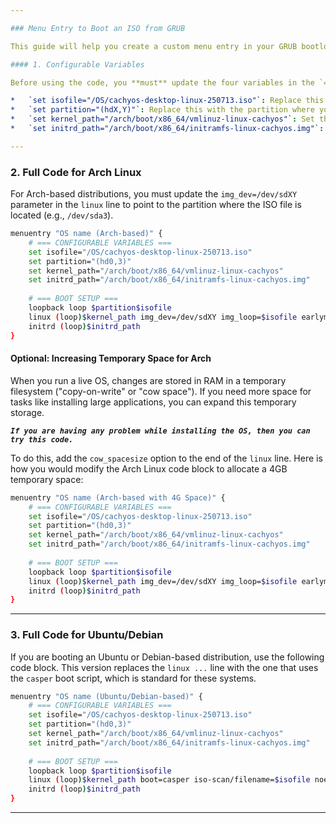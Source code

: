 ```yaml
---

### Menu Entry to Boot an ISO from GRUB

This guide will help you create a custom menu entry in your GRUB bootloader to boot directly from an ISO file located on your hard drive. It provides complete code examples for both Arch Linux and Ubuntu/Debian-based distributions.

#### 1. Configurable Variables

Before using the code, you **must** update the four variables in the `=== CONFIGURABLE VARIABLES ===` section to match your system's setup.

*   `set isofile="/OS/cachyos-desktop-linux-250713.iso"`: Replace this with the correct path to your ISO file on your partition.
*   `set partition="(hdX,Y)"`: Replace this with the partition where your ISO file is stored. GRUB names partitions differently (e.g. `(hd0,3)`).
*   `set kernel_path="/arch/boot/x86_64/vmlinuz-linux-cachyos"`: Set the correct path to the kernel *inside* the ISO file.
*   `set initrd_path="/arch/boot/x86_64/initramfs-linux-cachyos.img"`: Set the correct path to the initrd image *inside* the ISO file.

---
```


### 2. Full Code for Arch Linux

For Arch-based distributions, you must update the `img_dev=/dev/sdXY` parameter in the `linux` line to point to the partition where the ISO file is located (e.g., `/dev/sda3`).

```bash
menuentry "OS name (Arch-based)" {
    # === CONFIGURABLE VARIABLES ===
    set isofile="/OS/cachyos-desktop-linux-250713.iso"
    set partition="(hd0,3)"
    set kernel_path="/arch/boot/x86_64/vmlinuz-linux-cachyos"
    set initrd_path="/arch/boot/x86_64/initramfs-linux-cachyos.img"
 
    # === BOOT SETUP ===
    loopback loop $partition$isofile
    linux (loop)$kernel_path img_dev=/dev/sdXY img_loop=$isofile earlymodules=loop
    initrd (loop)$initrd_path
}
```

#### Optional: Increasing Temporary Space for Arch

When you run a live OS, changes are stored in RAM in a temporary filesystem ("copy-on-write" or "cow space"). If you need more space for tasks like installing large applications, you can expand this temporary storage.

***`If you are having any problem while installing the OS, then you can try this code.`***

To do this, add the `cow_spacesize` option to the end of the `linux` line. Here is how you would modify the Arch Linux code block to allocate a 4GB temporary space:

```bash
menuentry "OS name (Arch-based with 4G Space)" {
    # === CONFIGURABLE VARIABLES ===
    set isofile="/OS/cachyos-desktop-linux-250713.iso"
    set partition="(hd0,3)"
    set kernel_path="/arch/boot/x86_64/vmlinuz-linux-cachyos"
    set initrd_path="/arch/boot/x86_64/initramfs-linux-cachyos.img"
 
    # === BOOT SETUP ===
    loopback loop $partition$isofile
    linux (loop)$kernel_path img_dev=/dev/sdXY img_loop=$isofile earlymodules=loop cow_spacesize=4G
    initrd (loop)$initrd_path
}
```

---

### 3. Full Code for Ubuntu/Debian

If you are booting an Ubuntu or Debian-based distribution, use the following code block. This version replaces the `linux ...` line with the one that uses the `casper` boot script, which is standard for these systems.

```bash
menuentry "OS name (Ubuntu/Debian-based)" {
    # === CONFIGURABLE VARIABLES ===
    set isofile="/OS/cachyos-desktop-linux-250713.iso"
    set partition="(hd0,3)"
    set kernel_path="/arch/boot/x86_64/vmlinuz-linux-cachyos"
    set initrd_path="/arch/boot/x86_64/initramfs-linux-cachyos.img"
 
    # === BOOT SETUP ===
    loopback loop $partition$isofile
    linux (loop)$kernel_path boot=casper iso-scan/filename=$isofile noeject noprompt splash --
    initrd (loop)$initrd_path
}
```
---
